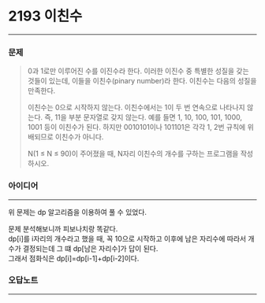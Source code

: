 # 2193 이친수
------------
### 문제

>0과 1로만 이루어진 수를 이진수라 한다. 이러한 이진수 중 특별한 성질을 갖는 것들이 있는데, 이들을 이친수(pinary number)라 한다. 이친수는 다음의 성질을 만족한다.
>
>이친수는 0으로 시작하지 않는다.
>이친수에서는 1이 두 번 연속으로 나타나지 않는다. 즉, 11을 부분 문자열로 갖지 않는다.
>예를 들면 1, 10, 100, 101, 1000, 1001 등이 이친수가 된다. 하지만 0010101이나 101101은 각각 1, 2번 규칙에 위배되므로 이친수가 아니다.
>
>N(1 ≤ N ≤ 90)이 주어졌을 때, N자리 이친수의 개수를 구하는 프로그램을 작성하시오.

### 아이디어 
----------
위 문제는 dp 알고리즘을 이용하여 풀 수 있었다.

문제 분석해보니까 피보나치랑 똑같다.  
dp[i]를 i자리의 개수라고 했을 때, 꼭 10으로 시작하고 이후에 남은 자리수에 따라서 개수가 결정되는데 그 떄 dp[남은 자리수]가 답이 된다.  
그래서 점화식은 dp[i]=dp[i-1]+dp[i-2]이다.

### 오답노트
----------